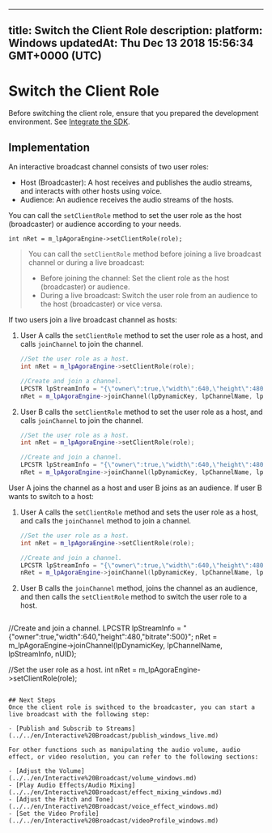 
---
title: Switch the Client Role
description: 
platform: Windows
updatedAt: Thu Dec 13 2018 15:56:34 GMT+0000 (UTC)
---
# Switch the Client Role
Before switching the client role, ensure that you prepared the development environment. See [Integrate the SDK](../../en/Interactive%20Broadcast/windows_video.md).

## Implementation

An interactive broadcast channel consists of two user roles: 
-   Host (Broadcaster): A host receives and publishes the audio streams, and interacts with other hosts using voice.
-   Audience: An audience receives the audio streams of the hosts.

You can call the <code>setClientRole</code> method to set the user role as the host (broadcaster) or audience according to your needs.


```
int nRet = m_lpAgoraEngine->setClientRole(role);
```

> You can call the <code>setClientRole</code> method before joining a live broadcast channel or during a live broadcast:
> 
>  - Before joining the channel: Set the client role as the host (broadcaster) or audience.
>  -  During a live broadcast: Switch the user role from an audience to the host (broadcaster) or vice versa.

If two users join a live broadcast channel as hosts:

1. User A calls the `setClientRole` method to set the user role as a host, and calls `joinChannel` to join the channel.

   ```cpp
   //Set the user role as a host.
   int nRet = m_lpAgoraEngine->setClientRole(role);
   
   //Create and join a channel.
   LPCSTR lpStreamInfo = "{\"owner\":true,\"width\":640,\"height\":480,\"bitrate\":500}";
   nRet = m_lpAgoraEngine->joinChannel(lpDynamicKey, lpChannelName, lpStreamInfo, nUID);
   ```
	 
2. User B calls the `setClientRole` method to set the user role as a host, and calls `joinChannel` to join the channel.

   ```cpp
   //Set the user role as a host.
   int nRet = m_lpAgoraEngine->setClientRole(role);
   
   //Create and join a channel.
   LPCSTR lpStreamInfo = "{\"owner\":true,\"width\":640,\"height\":480,\"bitrate\":500}";
   nRet = m_lpAgoraEngine->joinChannel(lpDynamicKey, lpChannelName, lpStreamInfo, nUID);
   ```

User A joins the channel as a host and user B joins as an audience. If user B wants to switch to a host:

1. User A calls the `setClientRole` method and sets the user role as a host, and calls the `joinChannel` method to join a channel.

   ```cpp
   //Set the user role as a host.
   int nRet = m_lpAgoraEngine->setClientRole(role);
   
   //Create and join a channel.
   LPCSTR lpStreamInfo = "{\"owner\":true,\"width\":640,\"height\":480,\"bitrate\":500}";
   nRet = m_lpAgoraEngine->joinChannel(lpDynamicKey, lpChannelName, lpStreamInfo, nUID);
   ```

2. User B calls the `joinChannel` method, joins the channel as an audience, and then calls the `setClientRole` method to switch the user role to a host.

   ```cpp
//Create and join a channel.
   LPCSTR lpStreamInfo = "{\"owner\":true,\"width\":640,\"height\":480,\"bitrate\":500}";
   nRet = m_lpAgoraEngine->joinChannel(lpDynamicKey, lpChannelName, lpStreamInfo, nUID);
	 
   //Set the user role as a host.
   int nRet = m_lpAgoraEngine->setClientRole(role);
   ```

## Next Steps
Once the client role is swithced to the broadcaster, you can start a live broadcast with the following step:

- [Publish and Subscrib to Streams](../../en/Interactive%20Broadcast/publish_windows_live.md)

For other functions such as manipulating the audio volume, audio effect, or video resolution, you can refer to the following sections:

- [Adjust the Volume](../../en/Interactive%20Broadcast/volume_windows.md)
- [Play Audio Effects/Audio Mixing](../../en/Interactive%20Broadcast/effect_mixing_windows.md)
- [Adjust the Pitch and Tone](../../en/Interactive%20Broadcast/voice_effect_windows.md)
- [Set the Video Profile](../../en/Interactive%20Broadcast/videoProfile_windows.md)
